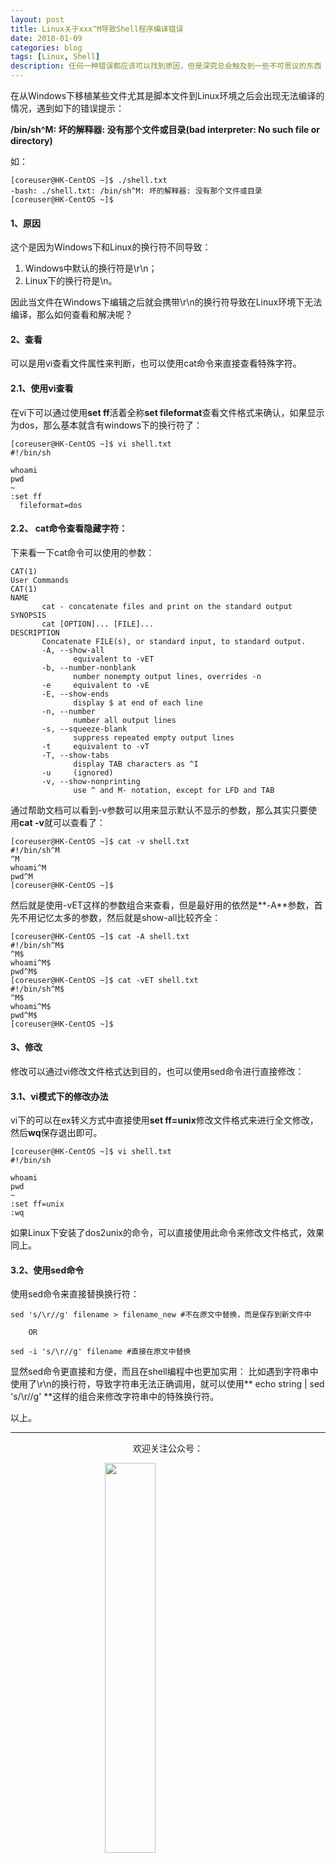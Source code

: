 ```yaml
---
layout: post
title: Linux关于xxx^M导致Shell程序编译错误
date: 2018-01-09
categories: blog
tags: [Linux, Shell]
description: 任何一种错误都应该可以找到原因，但是深究总会触及到一些不可思议的东西
---
```


<style>
img{
  display:block;
  margin:0
  auto;
}
</style>

<meta name="referrer" content="never">

在从Windows下移植某些文件尤其是脚本文件到Linux环境之后会出现无法编译的情况，遇到如下的错误提示：

**/bin/sh^M: 坏的解释器: 没有那个文件或目录(bad interpreter: No such file or directory)**

如：
```
[coreuser@HK-CentOS ~]$ ./shell.txt
-bash: ./shell.txt: /bin/sh^M: 坏的解释器: 没有那个文件或目录
[coreuser@HK-CentOS ~]$
```
#### 1、原因
这个是因为Windows下和Linux的换行符不同导致：

1. Windows中默认的换行符是\r\n；
2. Linux下的换行符是\n。


因此当文件在Windows下编辑之后就会携带\r\n的换行符导致在Linux环境下无法编译，那么如何查看和解决呢？

#### 2、查看
可以是用vi查看文件属性来判断，也可以使用cat命令来直接查看特殊字符。

#### 2.1、使用vi查看
在vi下可以通过使用**set ff**活着全称**set fileformat**查看文件格式来确认，如果显示为dos，那么基本就含有windows下的换行符了：
```
[coreuser@HK-CentOS ~]$ vi shell.txt
#!/bin/sh

whoami
pwd
~
:set ff
  fileformat=dos
```

#### 2.2、 cat命令查看隐藏字符：
下来看一下cat命令可以使用的参数：
```
CAT(1)                                                                            User Commands                                                                           CAT(1)
NAME
       cat - concatenate files and print on the standard output
SYNOPSIS
       cat [OPTION]... [FILE]...
DESCRIPTION
       Concatenate FILE(s), or standard input, to standard output.
       -A, --show-all
              equivalent to -vET
       -b, --number-nonblank
              number nonempty output lines, overrides -n
       -e     equivalent to -vE
       -E, --show-ends
              display $ at end of each line
       -n, --number
              number all output lines
       -s, --squeeze-blank
              suppress repeated empty output lines
       -t     equivalent to -vT
       -T, --show-tabs
              display TAB characters as ^I
       -u     (ignored)
       -v, --show-nonprinting
              use ^ and M- notation, except for LFD and TAB
```

通过帮助文档可以看到-v参数可以用来显示默认不显示的参数，那么其实只要使用**cat -v**就可以查看了：
```
[coreuser@HK-CentOS ~]$ cat -v shell.txt
#!/bin/sh^M
^M
whoami^M
pwd^M
[coreuser@HK-CentOS ~]$
```

然后就是使用-vET这样的参数组合来查看，但是最好用的依然是**-A**参数，首先不用记忆太多的参数，然后就是show-all比较齐全：
```
[coreuser@HK-CentOS ~]$ cat -A shell.txt
#!/bin/sh^M$
^M$
whoami^M$
pwd^M$
[coreuser@HK-CentOS ~]$ cat -vET shell.txt
#!/bin/sh^M$
^M$
whoami^M$
pwd^M$
[coreuser@HK-CentOS ~]$
```


#### 3、修改
修改可以通过vi修改文件格式达到目的，也可以使用sed命令进行直接修改：

#### 3.1、vi模式下的修改办法
vi下的可以在ex转义方式中直接使用**set ff=unix**修改文件格式来进行全文修改，然后**wq**保存退出即可。
```
[coreuser@HK-CentOS ~]$ vi shell.txt
#!/bin/sh

whoami
pwd
~
:set ff=unix
:wq
```

如果Linux下安装了dos2unix的命令，可以直接使用此命令来修改文件格式，效果同上。

#### 3.2、使用sed命令
使用sed命令来直接替换换行符：
```
sed 's/\r//g' filename > filename_new #不在原文中替换，而是保存到新文件中

    OR

sed -i 's/\r//g' filename #直接在原文中替换
```

显然sed命令更直接和方便，而且在shell编程中也更加实用：
比如遇到字符串中使用了\r\n的换行符，导致字符串无法正确调用，就可以使用** echo string | sed 's/\r//g' **这样的组合来修改字符串中的特殊换行符。

以上。

------------
<p align="center">欢迎关注公众号：</p>
<img src="https://mmbiz.qpic.cn/mmbiz_jpg/QqiaFS6NT0eD1g2UjYu4VfCGHmbhgVqOAnNnJQfN7ZhRVUCopYOsfpPtIEB95VNEqu8trAxJXzGDg01ka6z6wzQ/0?wx_fmt=jpeg" width="40%" />



